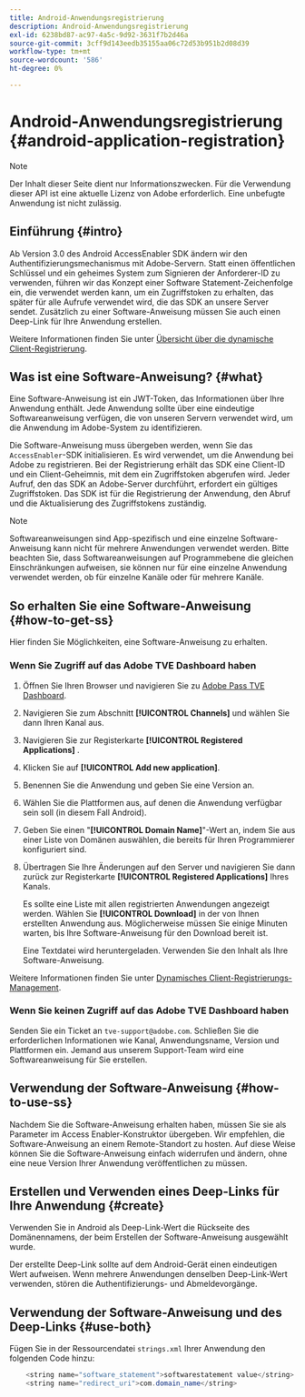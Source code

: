 ```yaml
---
title: Android-Anwendungsregistrierung
description: Android-Anwendungsregistrierung
exl-id: 6238bd87-ac97-4a5c-9d92-3631f7b2d46a
source-git-commit: 3cff9d143eedb35155aa06c72d53b951b2d08d39
workflow-type: tm+mt
source-wordcount: '586'
ht-degree: 0%

---
```


# Android-Anwendungsregistrierung {#android-application-registration}

>[!NOTE]
>
>Der Inhalt dieser Seite dient nur Informationszwecken. Für die Verwendung dieser API ist eine aktuelle Lizenz von Adobe erforderlich. Eine unbefugte Anwendung ist nicht zulässig.

## Einführung {#intro}

Ab Version 3.0 des Android AccessEnabler SDK ändern wir den Authentifizierungsmechanismus mit Adobe-Servern. Statt einen öffentlichen Schlüssel und ein geheimes System zum Signieren der Anforderer-ID zu verwenden, führen wir das Konzept einer Software Statement-Zeichenfolge ein, die verwendet werden kann, um ein Zugriffstoken zu erhalten, das später für alle Aufrufe verwendet wird, die das SDK an unsere Server sendet. Zusätzlich zu einer Software-Anweisung müssen Sie auch einen Deep-Link für Ihre Anwendung erstellen.

Weitere Informationen finden Sie unter [Übersicht über die dynamische Client-Registrierung](./dcr-api/dynamic-client-registration-overview.md).

## Was ist eine Software-Anweisung? {#what}

Eine Software-Anweisung ist ein JWT-Token, das Informationen über Ihre Anwendung enthält. Jede Anwendung sollte über eine eindeutige Softwareanweisung verfügen, die von unseren Servern verwendet wird, um die Anwendung im Adobe-System zu identifizieren.

Die Software-Anweisung muss übergeben werden, wenn Sie das `AccessEnabler`-SDK initialisieren. Es wird verwendet, um die Anwendung bei Adobe zu registrieren. Bei der Registrierung erhält das SDK eine Client-ID und ein Client-Geheimnis, mit dem ein Zugriffstoken abgerufen wird. Jeder Aufruf, den das SDK an Adobe-Server durchführt, erfordert ein gültiges Zugriffstoken. Das SDK ist für die Registrierung der Anwendung, den Abruf und die Aktualisierung des Zugriffstokens zuständig.

>[!NOTE]
>
>Softwareanweisungen sind App-spezifisch und eine einzelne Software-Anweisung kann nicht für mehrere Anwendungen verwendet werden. Bitte beachten Sie, dass Softwareanweisungen auf Programmebene die gleichen Einschränkungen aufweisen, sie können nur für eine einzelne Anwendung verwendet werden, ob für einzelne Kanäle oder für mehrere Kanäle.

## So erhalten Sie eine Software-Anweisung {#how-to-get-ss}

Hier finden Sie Möglichkeiten, eine Software-Anweisung zu erhalten.

### Wenn Sie Zugriff auf das Adobe TVE Dashboard haben

1. Öffnen Sie Ihren Browser und navigieren Sie zu [Adobe Pass TVE Dashboard](https://console.auth.adobe.com).

1. Navigieren Sie zum Abschnitt **[!UICONTROL Channels]** und wählen Sie dann Ihren Kanal aus.

1. Navigieren Sie zur Registerkarte **[!UICONTROL Registered Applications]** .

1. Klicken Sie auf **[!UICONTROL Add new application]**.

1. Benennen Sie die Anwendung und geben Sie eine Version an.

1. Wählen Sie die Plattformen aus, auf denen die Anwendung verfügbar sein soll (in diesem Fall Android).

1. Geben Sie einen &quot;**[!UICONTROL Domain Name]**&quot;-Wert an, indem Sie aus einer Liste von Domänen auswählen, die bereits für Ihren Programmierer konfiguriert sind.

1. Übertragen Sie Ihre Änderungen auf den Server und navigieren Sie dann zurück zur Registerkarte **[!UICONTROL Registered Applications]** Ihres Kanals.

   Es sollte eine Liste mit allen registrierten Anwendungen angezeigt werden. Wählen Sie **[!UICONTROL Download]** in der von Ihnen erstellten Anwendung aus. Möglicherweise müssen Sie einige Minuten warten, bis Ihre Software-Anweisung für den Download bereit ist.

   Eine Textdatei wird heruntergeladen. Verwenden Sie den Inhalt als Ihre Software-Anweisung.

Weitere Informationen finden Sie unter [Dynamisches Client-Registrierungs-Management](./dcr-api/dynamic-client-registration-overview.md#dynamic-client-registration-management).

### Wenn Sie keinen Zugriff auf das Adobe TVE Dashboard haben

Senden Sie ein Ticket an `tve-support@adobe.com`. Schließen Sie die erforderlichen Informationen wie Kanal, Anwendungsname, Version und Plattformen ein. Jemand aus unserem Support-Team wird eine Softwareanweisung für Sie erstellen.

## Verwendung der Software-Anweisung {#how-to-use-ss}

Nachdem Sie die Software-Anweisung erhalten haben, müssen Sie sie als Parameter im Access Enabler-Konstruktor übergeben. Wir empfehlen, die Software-Anweisung an einem Remote-Standort zu hosten. Auf diese Weise können Sie die Software-Anweisung einfach widerrufen und ändern, ohne eine neue Version Ihrer Anwendung veröffentlichen zu müssen.

## Erstellen und Verwenden eines Deep-Links für Ihre Anwendung {#create}

Verwenden Sie in Android als Deep-Link-Wert die Rückseite des Domänennamens, der beim Erstellen der Software-Anweisung ausgewählt wurde.

Der erstellte Deep-Link sollte auf dem Android-Gerät einen eindeutigen Wert aufweisen. Wenn mehrere Anwendungen denselben Deep-Link-Wert verwenden, stören die Authentifizierungs- und Abmeldevorgänge.

## Verwendung der Software-Anweisung und des Deep-Links {#use-both}

Fügen Sie in der Ressourcendatei `strings.xml` Ihrer Anwendung den folgenden Code hinzu:

```JAVA
    <string name="software_statement">softwarestatement value</string>
    <string name="redirect_uri">com.domain_name</string>
```
